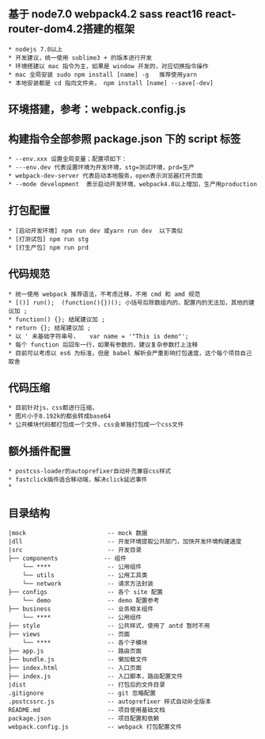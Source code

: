 
## 基于 node7.0  webpack4.2  sass react16 react-router-dom4.2搭建的框架

    * nodejs 7.0以上
    * 开发建议，统一使用 sublime3 + 的版本进行开发
    * 环境搭建以 mac 指令为主，如果是 window 开发的，对应切换指令操作
    * mac 全局安装 sudo npm install [name] -g   推荐使用yarn
    * 本地安装都是 cd 指向文件夹， npm install [name] --save[-dev]

## 环境搭建，参考：webpack.config.js

## 构建指令全部参照 package.json 下的 script 标签

    * --env.xxx 设置全局变量；配置项如下：
    * ---env.dev 代表设置环境为开发环境，stg=测试环境，prd=生产
    * webpack-dev-server 代表启动本地服务，open表示浏览器打开页面
    * --mode development  表示启动开发环境，webpack4.0以上增加，生产用production


## 打包配置

    * [启动开发环境] npm run dev 或yarn run dev  以下类似
    * [打测试包] npm run stg
    * [打生产包] npm run prd

## 代码规范

    * 统一使用 webpack 推荐语法，不考虑迁移，不用 cmd 和 amd 规范
    * [()] run();  (function(){})(); 小括号后除数组内的，配置内的无法加，其他的建议加 ;
    * function() {}; 结尾建议加 ;
    * return {}; 结尾建议加 ;
    * 以 ' 未基础字符串号，   var name = '"This is demo"';
    * 每个 function 后回车一行，如果有参数的，建议复杂参数打上注释
    * 目前可以考虑以 es6 为标准，但是 babel 解析会严重影响打包速度，这个每个项目自己取舍

## 代码压缩

    * 目前针对js，css都进行压缩， 
    * 图片小于8.192k的都会转成base64
    * 公共模块代码都打包成一个文件，css会单独打包成一个css文件	

##  额外插件配置

    * postcss-loader的autoprefixer自动补充兼容css样式 
    * fastclick插件适合移动端，解决click延迟事件
    * 


## 目录结构

```
|mock                       -- mock 数据
|dll                        -- 开发环境提取公共部门，加快开发环境构建速度
|src                        -- 开发目录
├── components             -- 组件
    └── ****                -- 公用组件
    └── utils               -- 公用工具类
    └── network             -- 请求方法封装
├── configs                 -- 各个 site 配置
    └── demo                -- demo 配置参考
├── business                -- 业务相关组件
    └── ****                -- 公用组件
├── style                   -- 公共样式，使用了 antd 暂时不用
├── views                   -- 页面
    └── ****                -- 各个子模块
├── app.js                  -- 路由页面
├── bundle.js               -- 懒加载文件
├── index.html              -- 入口页面
├── index.js                -- 入口脚本，路由配置文件
|dist                       -- 打包后的文件目录
.gitignore                  -- git 忽略配置
.postcssrc.js               -- autoprefixer 样式自动补全版本
README.md                   -- 项目使用基础文档
package.json                -- 项目配置和依赖
webpack.config.js           -- webpack 打包配置文件
